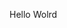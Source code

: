 Hello Wolrd


































































































































































































































































































































































































































































































































































































































































































































































































































































































































































































































































































































































































































































































































































































































































































































































































































































































































































































































































































































































































































































































































































































































































































































































































































































































































































































































































































































































































































































































































































































































































































































































































































































































































































































































































































































































































































































































































































































































































































































































































































































































































































































































































































































































































































































































































































































































































































































































































































































































































































































































































































































































































































































































































































































